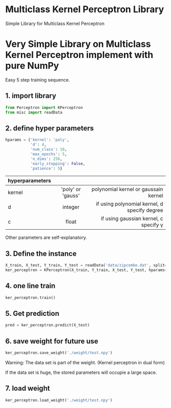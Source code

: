 # Multiclass Kernel Perceptron Library
Simple Library for Multiclass Kernel Perceptron

# Very Simple **Library** on Multiclass Kernel Perceptron implement with pure NumPy

Easy 5 step training sequence.

## 1. import library

```python
from Perceptron import KPerceptron
from misc import readData
```

## 2. define hyper parameters

```python
hparams = {'kernel': 'poly',
           'd': 4,
           'num_class': 10,
           'max_epochs': 5,
           'n_dims': 256,
           'early_stopping': False,
           'patience': 5}
```

| hyperparameters       |          |   |
| ------------- |:-------------:| -----:|
| kernel      | 'poly' or 'gauss' | polynomial kernel or gaussain kernel |
| d      | integer      |   if using polynomial kernel, d specify degree |
| c | float    |    if using gaussian kernel, c specify γ |

Other parameters are self-explanatory.

## 3. Define the instance
```python
X_train, X_test, Y_train, Y_test = readData('data/zipcombo.dat', split=True)
ker_perceptron = KPerceptron(X_train, Y_train, X_test, Y_test, hparams=hparams)
```

## 4. one line train
```python
ker_perceptron.train()
```

## 5. Get prediction
```python
pred = ker_perceptron.predict(X_test)
```

## 6. save weight for future use
```python
ker_perceptron.save_weight('./weight/test.npy')
```
Warning: The data set is part of the weight. (Kernel perceptron in dual form)

If the data set is huge, the stored parameters will occupie a large space.

## 7. load weight
```python
ker_perceptron.load_weight('./weight/test.npy')
```
